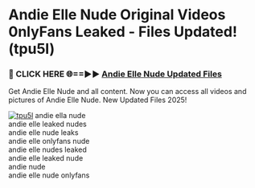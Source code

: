 # Andie Elle Nude Original Videos 0nlyFans Leaked - Files Updated! (tpu5l)

<h3>🔴 CLICK HERE 🌐==►► <a href="https://tinyurl.com/5h6xmrr3" rel="nofollow">Andie Elle Nude Updated Files</a></h3>

Get Andie Elle Nude and all content. Now you can access all videos and pictures of Andie Elle Nude. New Updated Files 2025!

[![tpu5l](https://i.imgur.com/KVD873Z.gif)](https://tinyurl.com/5h6xmrr3)
andie ella nude<br>
andie elle leaked nudes<br>
andie elle nude leaks<br>
andie elle onlyfans nude<br>
andie elle nudes leaked<br>
andie elle leaked nude<br>
andie nude<br>
andie elle nude onlyfans